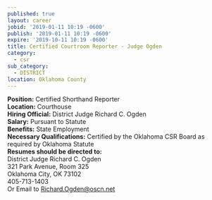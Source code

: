 ```yaml
---
published: true
layout: career
jobid: '2019-01-11 10:19 -0600'
publish: '2019-01-11 10:19 -0600'
expire: '2019-10-11 10:19 -0600'
title: Certified Courtroom Reporter - Judge Ogden
category:
  - csr
sub_category:
  - DISTRICT
location: Oklahoma County
---
```

**Position:** Certified Shorthand Reporter  
**Location:** Courthouse  
**Hiring Official:**  District Judge Richard C. Ogden   
**Salary:** Pursuant to Statute  
**Benefits:** State Employment  
**Necessary Qualifications:** Certified by the Oklahoma CSR Board as required by Oklahoma Statute  
**Resumes should be directed to:**  
District Judge Richard C. Ogden    
321 Park Avenue, Room 325  
Oklahoma City, OK 73102   
405-713-1403  
Or Email to [Richard.Ogden@oscn.net](mailto:richard.ogden@oscn.net)
